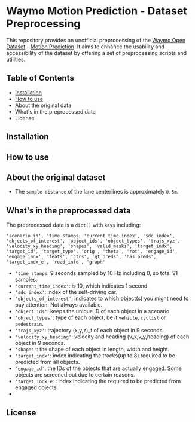 # Waymo Motion Prediction - Dataset Preprocessing
This repository provides an unofficial preprocessing of the [Waymo Open Dataset](https://waymo.com/open/) - [Motion Prediction](https://waymo.com/intl/en_us/open/data/motion/). It aims to enhance the usability and accessibility of the dataset by offering a set of preprocessing scripts and utilities. 


## Table of Contents
* [Installation](https://github.com/LiamTheronC/waymo_motion_prediction#installation)
* [How to use](https://github.com/LiamTheronC/waymo_motion_prediction#usage)
* About the original data
* What's in the preprocessed data
* License


## Installation

## How to use

## About the original dataset
* The `sample distance` of the lane centerlines is approximately `0.5m`.

## What's in the preprocessed data
The preprocessed data is a `dict()` with `keys` including:

`'scenario_id',
 'time_stamps,
 'current_time_index',
 'sdc_index',
 'objects_of_interest',
 'object_ids',
 'object_types',
 'trajs_xyz',
 'velocity_xy_heading',
 'shapes',
 'valid_masks',
 'target_indx',
 'target_id',
 'target_type',
 'orig',
 'theta',
 'rot',
 'engage_id',
 'engage_indx',
 'feats',
 'ctrs',
 'gt_preds',
 'has_preds',
 'target_indx_e',
 'road_info',
 'graph'`
 
 * `'time_stamps`: 9 seconds sampled by 10 Hz including 0, so total 91 samples.
 * `'current_time_index'`: is 10, which indicates 1 second.
 * `'sdc_index'`: index of the self-driving car.
 * `'objects_of_interest'`: indicates to which object(s) you might need to pay attention. Not always available.
 * `'object_ids'`: keeps the unique ID of each object in a scenario. 
 * `'object_types'`: type of each object, be it `vehicle`, `cyclist` or `pedestrain`.
 * `'trajs_xyz'`: trajectory (x,y,z)_t of each object in 9 seconds.
 * `'velocity_xy_heading'`: velocity and heading (v_x,v_y,heading) of each object in 9 seconds.
 * `'shapes'`: the shape of each object in length, width and height.
 * `'target_indx'`: index indicating the tracks(up to 8) required to be predicted from all objects.
 * `'engage_id'`: the IDs of the objects that are actually engaged. Some objects are screened out due to certain reasons.
 * `'target_indx_e'`: index indicating the required to be predicted from engaged objects.
 * 
 
  ## License
